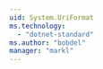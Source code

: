 ```yaml
---
uid: System.UriFormat
ms.technology: 
  - "dotnet-standard"
ms.author: "bobdel"
manager: "markl"
---
```

